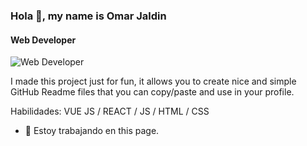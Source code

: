 
### Hola 👋, my name is Omar Jaldin
#### Web Developer
![Web Developer](https://img.freepik.com/vector-gratis/fondo-galaxia-degradado_23-2148983655.jpg?w=740&t=st=1684966470~exp=1684967070~hmac=a8d08f7b8a37037557ed36ec6fed3d2ac5796c20fcdad254cd9b15573c5d915e)


I made this project just for fun, it allows you to create nice and simple GitHub Readme files that you can copy/paste and use in your profile.

Habilidades: VUE JS / REACT / JS / HTML / CSS

- 🔭 Estoy trabajando en this page. 




